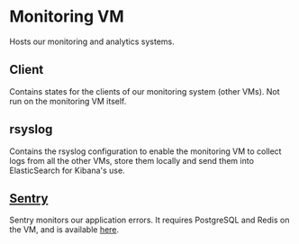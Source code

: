 # Monitoring VM

Hosts our monitoring and analytics systems.

## Client

Contains states for the clients of our monitoring system (other VMs). Not run 
on the monitoring VM itself.

## rsyslog

Contains the rsyslog configuration to enable the monitoring VM to collect logs 
from all the other VMs, store them locally and send them into ElasticSearch for 
Kibana's use.

## [Sentry](getsentry.com)

Sentry monitors our application errors. It requires PostgreSQL and Redis on the 
VM, and is available [here](sentry.habhub.org).
